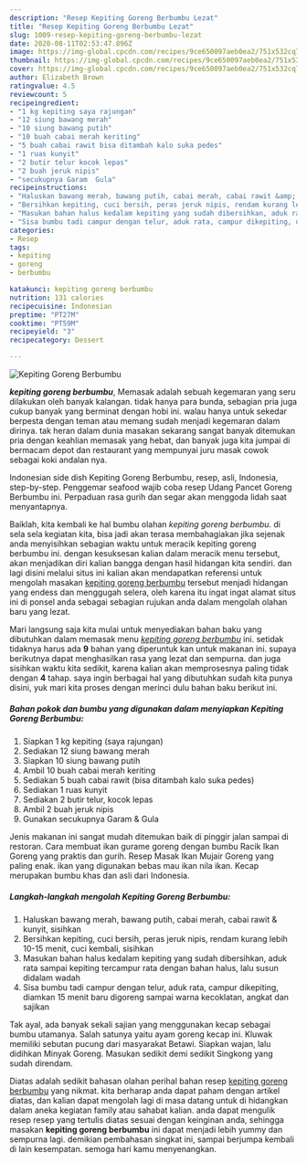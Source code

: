 ```yaml
---
description: "Resep Kepiting Goreng Berbumbu Lezat"
title: "Resep Kepiting Goreng Berbumbu Lezat"
slug: 1009-resep-kepiting-goreng-berbumbu-lezat
date: 2020-08-11T02:53:47.896Z
image: https://img-global.cpcdn.com/recipes/9ce650097aeb0ea2/751x532cq70/kepiting-goreng-berbumbu-foto-resep-utama.jpg
thumbnail: https://img-global.cpcdn.com/recipes/9ce650097aeb0ea2/751x532cq70/kepiting-goreng-berbumbu-foto-resep-utama.jpg
cover: https://img-global.cpcdn.com/recipes/9ce650097aeb0ea2/751x532cq70/kepiting-goreng-berbumbu-foto-resep-utama.jpg
author: Elizabeth Brown
ratingvalue: 4.5
reviewcount: 5
recipeingredient:
- "1 kg kepiting saya rajungan"
- "12 siung bawang merah"
- "10 siung bawang putih"
- "10 buah cabai merah keriting"
- "5 buah cabai rawit bisa ditambah kalo suka pedes"
- "1 ruas kunyit"
- "2 butir telur kocok lepas"
- "2 buah jeruk nipis"
- "secukupnya Garam  Gula"
recipeinstructions:
- "Haluskan bawang merah, bawang putih, cabai merah, cabai rawit &amp; kunyit, sisihkan"
- "Bersihkan kepiting, cuci bersih, peras jeruk nipis, rendam kurang lebih 10-15 menit, cuci kembali, sisihkan"
- "Masukan bahan halus kedalam kepiting yang sudah dibersihkan, aduk rata sampai kepiting tercampur rata dengan bahan halus, lalu susun didalam wadah"
- "Sisa bumbu tadi campur dengan telur, aduk rata, campur dikepiting, diamkan 15 menit baru digoreng sampai warna kecoklatan, angkat dan sajikan"
categories:
- Resep
tags:
- kepiting
- goreng
- berbumbu

katakunci: kepiting goreng berbumbu 
nutrition: 131 calories
recipecuisine: Indonesian
preptime: "PT27M"
cooktime: "PT59M"
recipeyield: "3"
recipecategory: Dessert

---
```



![Kepiting Goreng Berbumbu](https://img-global.cpcdn.com/recipes/9ce650097aeb0ea2/751x532cq70/kepiting-goreng-berbumbu-foto-resep-utama.jpg)

<b><i>kepiting goreng berbumbu</i></b>, Memasak adalah sebuah kegemaran yang seru dilakukan oleh banyak kalangan. tidak hanya para bunda, sebagian pria juga cukup banyak yang berminat dengan hobi ini. walau hanya untuk sekedar berpesta dengan teman atau memang sudah menjadi kegemaran dalam dirinya. tak heran dalam dunia masakan sekarang sangat banyak ditemukan pria dengan keahlian memasak yang hebat, dan banyak juga kita jumpai di bermacam depot dan restaurant yang mempunyai juru masak cowok sebagai koki andalan nya.

Indonesian side dish Kepiting Goreng Berbumbu, resep, asli, Indonesia, step-by-step. Penggemar seafood wajib coba resep Udang Pancet Goreng Berbumbu ini. Perpaduan rasa gurih dan segar akan menggoda lidah saat menyantapnya.

Baiklah, kita kembali ke hal bumbu olahan <i>kepiting goreng berbumbu</i>. di sela sela kegiatan kita, bisa jadi akan terasa membahagiakan jika sejenak anda menyisihkan sebagian waktu untuk meracik kepiting goreng berbumbu ini. dengan kesuksesan kalian dalam meracik menu tersebut, akan menjadikan diri kalian bangga dengan hasil hidangan kita sendiri. dan lagi disini melalui situs ini kalian akan mendapatkan referensi untuk mengolah masakan <u>kepiting goreng berbumbu</u> tersebut menjadi hidangan yang endess dan menggugah selera, oleh karena itu ingat ingat alamat situs ini di ponsel anda sebagai sebagian rujukan anda dalam mengolah olahan baru yang lezat.


Mari langsung saja kita mulai untuk menyediakan bahan baku yang dibutuhkan dalam memasak menu <u><i>kepiting goreng berbumbu</i></u> ini. setidak tidaknya harus ada <b>9</b> bahan yang diperuntuk kan untuk makanan ini. supaya berikutnya dapat menghasilkan rasa yang lezat dan sempurna. dan juga sisihkan waktu kita sedikit, karena kalian akan memprosesnya paling tidak dengan <b>4</b> tahap. saya ingin berbagai hal yang dibutuhkan sudah kita punya disini, yuk mari kita proses dengan merinci dulu bahan baku berikut ini.

<!--inarticleads1-->

##### Bahan pokok dan bumbu yang digunakan dalam menyiapkan Kepiting Goreng Berbumbu:

1. Siapkan 1 kg kepiting (saya rajungan)
1. Sediakan 12 siung bawang merah
1. Siapkan 10 siung bawang putih
1. Ambil 10 buah cabai merah keriting
1. Sediakan 5 buah cabai rawit (bisa ditambah kalo suka pedes)
1. Sediakan 1 ruas kunyit
1. Sediakan 2 butir telur, kocok lepas
1. Ambil 2 buah jeruk nipis
1. Gunakan secukupnya Garam &amp; Gula


Jenis makanan ini sangat mudah ditemukan baik di pinggir jalan sampai di restoran. Cara membuat ikan gurame goreng dengan bumbu Racik Ikan Goreng yang praktis dan gurih. Resep Masak Ikan Mujair Goreng yang paling enak. ikan yang digunakan bebas mau ikan nila ikan. Kecap merupakan bumbu khas dan asli dari Indonesia. 

<!--inarticleads2-->

##### Langkah-langkah mengolah Kepiting Goreng Berbumbu:

1. Haluskan bawang merah, bawang putih, cabai merah, cabai rawit &amp; kunyit, sisihkan
1. Bersihkan kepiting, cuci bersih, peras jeruk nipis, rendam kurang lebih 10-15 menit, cuci kembali, sisihkan
1. Masukan bahan halus kedalam kepiting yang sudah dibersihkan, aduk rata sampai kepiting tercampur rata dengan bahan halus, lalu susun didalam wadah
1. Sisa bumbu tadi campur dengan telur, aduk rata, campur dikepiting, diamkan 15 menit baru digoreng sampai warna kecoklatan, angkat dan sajikan


Tak ayal, ada banyak sekali sajian yang menggunakan kecap sebagai bumbu utamanya. Salah satunya yaitu ayam goreng kecap ini. Kluwak memiliki sebutan pucung dari masyarakat Betawi. Siapkan wajan, lalu didihkan Minyak Goreng. Masukan sedikit demi sedikit Singkong yang sudah direndam. 

Diatas adalah sedikit bahasan olahan perihal bahan resep <u>kepiting goreng berbumbu</u> yang nikmat. kita berharap anda dapat paham dengan artikel diatas, dan kalian dapat mengolah lagi di masa datang untuk di hidangkan dalam aneka kegiatan family atau sahabat kalian. anda dapat mengulik resep resep yang tertulis diatas sesuai dengan keinginan anda, sehingga masakan <b>kepiting goreng berbumbu</b> ini dapat menjadi lebih yummy dan sempurna lagi. demikian pembahasan singkat ini, sampai berjumpa kembali di lain kesempatan. semoga hari kamu menyenangkan.
